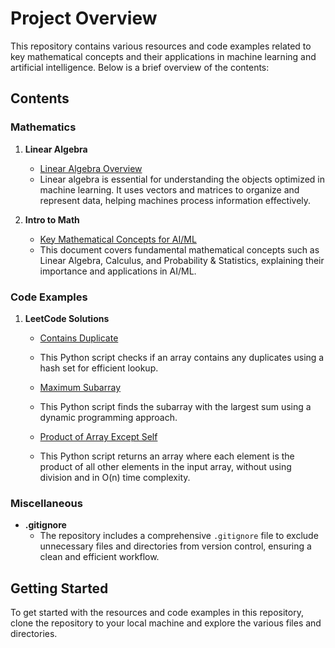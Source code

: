 # Project Overview

This repository contains various resources and code examples related to key mathematical concepts and their applications in machine learning and artificial intelligence. Below is a brief overview of the contents:

## Contents

### Mathematics

1. **Linear Algebra**
   - [Linear Algebra Overview](mathematics/Linear%20Algebra.md)
   - Linear algebra is essential for understanding the objects optimized in machine learning. It uses vectors and matrices to organize and represent data, helping machines process information effectively.

2. **Intro to Math**
   - [Key Mathematical Concepts for AI/ML](mathematics/Intro%20to%20Math.md)
   - This document covers fundamental mathematical concepts such as Linear Algebra, Calculus, and Probability & Statistics, explaining their importance and applications in AI/ML.

### Code Examples

1. **LeetCode Solutions**
   - [Contains Duplicate](leetcode/ArraysListsSets/contains_duplicate.py)
   - This Python script checks if an array contains any duplicates using a hash set for efficient lookup.

   - [Maximum Subarray](leetcode/TwoPointers/maxmSubarray.py)
   - This Python script finds the subarray with the largest sum using a dynamic programming approach.

   - [Product of Array Except Self](leetcode/ArraysListsSets/product_array_except_self.py)
   - This Python script returns an array where each element is the product of all other elements in the input array, without using division and in O(n) time complexity.

### Miscellaneous

- **.gitignore**
  - The repository includes a comprehensive `.gitignore` file to exclude unnecessary files and directories from version control, ensuring a clean and efficient workflow.

## Getting Started

To get started with the resources and code examples in this repository, clone the repository to your local machine and explore the various files and directories.
